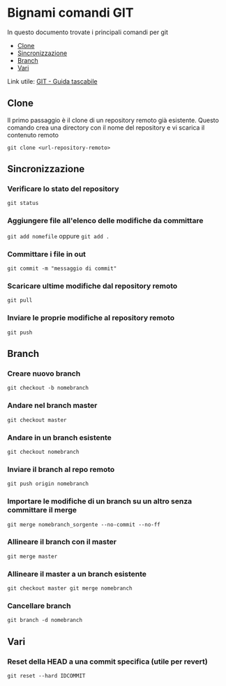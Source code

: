 # Bignami comandi GIT
In questo documento trovate i principali comandi per git

* [Clone](#clone)
* [Sincronizzazione](#sincronizzazione)
* [Branch](#branch)
* [Vari](#vari)

Link utile: [GIT - Guida tascabile](http://rogerdudler.github.io/git-guide/index.it.html)

## Clone
Il primo passaggio è il clone di un repository remoto già esistente.
Questo comando crea una directory con il nome del repository e vi scarica il contenuto remoto

```git clone <url-repository-remoto>```

## Sincronizzazione

### Verificare lo stato del repository
```git status```

### Aggiungere file all'elenco delle modifiche da committare
```git add nomefile```  oppure ```git add .```

### Committare i file in out
```git commit -m "messaggio di commit"```

### Scaricare ultime modifiche dal repository remoto
```git pull```

### Inviare le proprie modifiche al repository remoto
```git push```

## Branch

### Creare nuovo branch
```git checkout -b nomebranch```

### Andare nel branch master
```git checkout master```

### Andare in un branch esistente
```git checkout nomebranch```

### Inviare il branch al repo remoto
```git push origin nomebranch```

### Importare le modifiche di un branch su un altro senza committare il merge
```git merge nomebranch_sorgente --no-commit --no-ff```

### Allineare il branch con il master
```git merge master```

### Allineare il master a un branch esistente
`git checkout master
git merge nomebranch`

### Cancellare branch
```git branch -d nomebranch```

## Vari

### Reset della HEAD a una commit specifica (utile per revert)
```git reset --hard IDCOMMIT```


